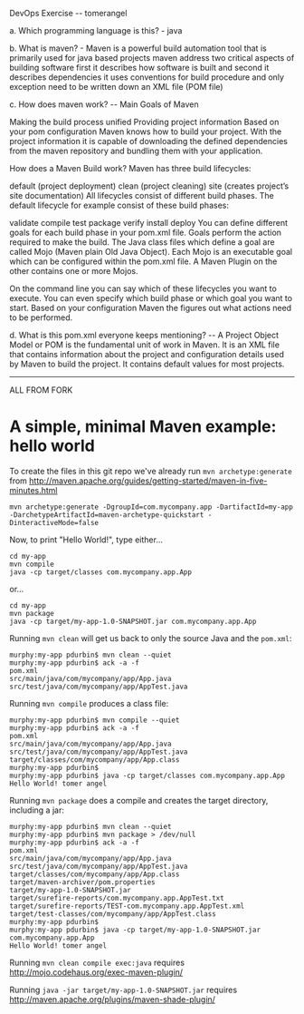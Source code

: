 DevOps Exercise -- tomerangel

a.	Which programming language is this?  - java

b.	What is maven?  - Maven is a powerful build automation tool that is primarily used for java based projects maven address two critical aspects of building software first it describes how software is built and second it describes dependencies it uses conventions for build procedure and only exception need to be written down an XML file (POM file)

c.	How does maven work? -- Main Goals of Maven

Making the build process unified
Providing project information
Based on your pom configuration Maven knows how to build your project. With the project information it is capable of downloading the defined dependencies from the maven repository and bundling them with your application.

How does a Maven Build work?
Maven has three build lifecycles:

default (project deployment)
clean (project cleaning)
site (creates project’s site documentation)
All lifecycles consist of different build phases. The default lifecycle for example consist of these build phases:

validate
compile
test
package
verify
install
deploy
You can define different goals for each build phase in your pom.xml file. Goals perform the action required to make the build. The Java class files which define a goal are called Mojo (Maven plain Old Java Object). Each Mojo is an executable goal which can be configured within the pom.xml file. A Maven Plugin on the other contains one or more Mojos.

On the command line you can say which of these lifecycles you want to execute. You can even specify which build phase or which goal you want to start. Based on your configuration Maven the figures out what actions need to be performed.

d.	What is this pom.xml everyone keeps mentioning?  -- A Project Object Model or POM is the fundamental unit of work in Maven. It is an XML file that contains information about the project and configuration details used by Maven to build the project. It contains default values for most projects.


_____________________________________________________________________________________________________________________________________________________________________
ALL FROM FORK
# A simple, minimal Maven example: hello world

To create the files in this git repo we've already run `mvn archetype:generate` from http://maven.apache.org/guides/getting-started/maven-in-five-minutes.html

    mvn archetype:generate -DgroupId=com.mycompany.app -DartifactId=my-app -DarchetypeArtifactId=maven-archetype-quickstart -DinteractiveMode=false

Now, to print "Hello World!", type either...

    cd my-app
    mvn compile
    java -cp target/classes com.mycompany.app.App

or...

    cd my-app
    mvn package
    java -cp target/my-app-1.0-SNAPSHOT.jar com.mycompany.app.App

Running `mvn clean` will get us back to only the source Java and the `pom.xml`:

    murphy:my-app pdurbin$ mvn clean --quiet
    murphy:my-app pdurbin$ ack -a -f
    pom.xml
    src/main/java/com/mycompany/app/App.java
    src/test/java/com/mycompany/app/AppTest.java

Running `mvn compile` produces a class file:

    murphy:my-app pdurbin$ mvn compile --quiet
    murphy:my-app pdurbin$ ack -a -f
    pom.xml
    src/main/java/com/mycompany/app/App.java
    src/test/java/com/mycompany/app/AppTest.java
    target/classes/com/mycompany/app/App.class
    murphy:my-app pdurbin$ 
    murphy:my-app pdurbin$ java -cp target/classes com.mycompany.app.App
    Hello World! tomer angel

Running `mvn package` does a compile and creates the target directory, including a jar:

    murphy:my-app pdurbin$ mvn clean --quiet
    murphy:my-app pdurbin$ mvn package > /dev/null
    murphy:my-app pdurbin$ ack -a -f
    pom.xml
    src/main/java/com/mycompany/app/App.java
    src/test/java/com/mycompany/app/AppTest.java
    target/classes/com/mycompany/app/App.class
    target/maven-archiver/pom.properties
    target/my-app-1.0-SNAPSHOT.jar
    target/surefire-reports/com.mycompany.app.AppTest.txt
    target/surefire-reports/TEST-com.mycompany.app.AppTest.xml
    target/test-classes/com/mycompany/app/AppTest.class
    murphy:my-app pdurbin$ 
    murphy:my-app pdurbin$ java -cp target/my-app-1.0-SNAPSHOT.jar com.mycompany.app.App
    Hello World! tomer angel

Running `mvn clean compile exec:java` requires http://mojo.codehaus.org/exec-maven-plugin/

Running `java -jar target/my-app-1.0-SNAPSHOT.jar` requires http://maven.apache.org/plugins/maven-shade-plugin/
